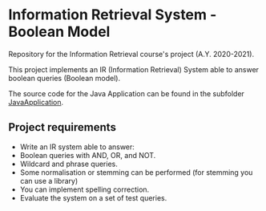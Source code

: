 Information Retrieval System - Boolean Model
============================================

Repository for the Information Retrieval course's project (A.Y. 2020-2021).

This project implements an IR (Information Retrieval) System able to
answer boolean queries (Boolean model).

The source code for the Java Application can be found in the subfolder [JavaApplication](JavaApplication).

## Project requirements
- Write an IR system able to answer:
- Boolean queries with AND, OR, and NOT.
- Wildcard and phrase queries.
- Some normalisation or stemming can be performed
(for stemming you can use a library)
- You can implement spelling correction.
- Evaluate the system on a set of test queries.